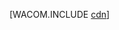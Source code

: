 ﻿<properties urlDisplayName="CDN" pageTitle="Cómo usar CDN: guía de características de Azure" metaKeywords="CDN de Azure, CDN de Azure, blobs de Azure, almacenamiento en caché de Azure, complementos de Azure" description="Obtenga información acerca del uso de la Red de entrega de contenido (CDN) de Azure para ofrecer contenido con alto ancho de banda mediante el almacenamiento en caché de blobs y contenidos estáticos." metaCanonical="" services="cdn" documentationCenter=".NET" title="" authors="akucer" solutions="" manager="dwrede" editor="" />

<tags ms.service="cdn" ms.workload="tbd" ms.tgt_pltfrm="na" ms.devlang="na" ms.topic="article" ms.date="11/25/2014" ms.author="akucer" />





[WACOM.INCLUDE [cdn](../includes/cdn.md)]

<!--HONumber=35.2-->
